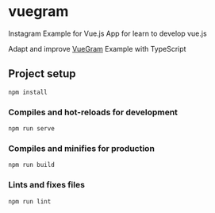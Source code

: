 # vuegram

Instagram Example for Vue.js
App for learn to develop vue.js

Adapt and improve [VueGram](https://medium.com/fullstackio/tutorial-build-an-instagram-clone-with-vue-js-and-cssgram-24a9f3de0408) Example with TypeScript

## Project setup
```
npm install
```

### Compiles and hot-reloads for development
```
npm run serve
```

### Compiles and minifies for production
```
npm run build
```

### Lints and fixes files
```
npm run lint 
```
